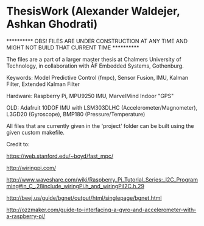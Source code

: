# ThesisWork (Alexander Waldejer, Ashkan Ghodrati)

********** OBS! FILES ARE UNDER CONSTRUCTION AT ANY TIME AND MIGHT NOT BUILD THAT CURRENT TIME **********

The files are a part of a larger master thesis at Chalmers University of Technology, in collaboration with ÅF Embedded Systems, Gothenburg.

Keywords: Model Predictive Control (fmpc), Sensor Fusion, IMU, Kalman Filter, Extended Kalman Filter

Hardware: Raspberry Pi, MPU9250 IMU, MarvelMind Indoor "GPS"

OLD: Adafruit 10DOF IMU with LSM303DLHC (Accelerometer/Magnometer), L3GD20 (Gyroscope), BMP180 (Pressure/Temperature)

All files that are currently given in the 'project' folder can be built using the given custom makefile.


Credit to: 

https://web.stanford.edu/~boyd/fast_mpc/

http://wiringpi.com/

http://www.waveshare.com/wiki/Raspberry_Pi_Tutorial_Series:_I2C_Programming#in_C_.28include_wiringPi.h_and_wiringPiI2C.h.29

http://beej.us/guide/bgnet/output/html/singlepage/bgnet.html

http://ozzmaker.com/guide-to-interfacing-a-gyro-and-accelerometer-with-a-raspberry-pi/


